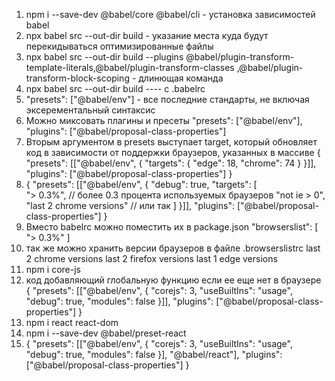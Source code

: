 1. npm i --save-dev @babel/core @babel/cli - установка зависимостей babel
2. npx babel src --out-dir build - указание места куда будут перекидываться оптимизированные файлы
3. npx babel src --out-dir build --plugins @babel/plugin-transform-template-literals,@babel/plugin-transform-classes 
,@babel/plugin-transform-block-scoping - длинющая команда
4. npx babel src --out-dir build ---- с .babelrc
5. "presets": ["@babel/env"] - все последние стандарты, не включая эксерементальный синтаксис
6. Можно миксовать плагины и пресеты
    "presets": ["@babel/env"],
    "plugins": ["@babel/proposal-class-properties"]
7. Вторым аргументом в presets выступает target, который обновляет код в зависимости от поддержки браузеров, указанных в массиве
   {
    "presets": [["@babel/env",
        {
            "targets": {
                "edge": 18,
                "chrome": 74
            }
        }]],
    "plugins": ["@babel/proposal-class-properties"]
    }
8. 
    {
    "presets": [["@babel/env",
        {
            "debug": true,
            "targets": [  
                "> 0.3%",  // более 0.3 процента используемых браузеров
                "not ie > 0",
                "last 2 chrome versions" // или так
            ]
        }]],
    "plugins": ["@babel/proposal-class-properties"]
    }
9. Вместо babelrc можно поместить их в package.json
 "browserslist": [
    "> 0.3%"
  ]
10. так же можно хранить версии браузеров в файле .browserslistrc
    last 2 chrome versions
    last 2 firefox versions
    last 1 edge versions
11. 
    npm i core-js
12. код добавляющий глобальную функцию если ее еще нет в браузере
    {
    "presets": [["@babel/env",
        {
            "corejs": 3,
            "useBuiltIns": "usage",
            "debug": true,
            "modules": false
        }]],
    "plugins": ["@babel/proposal-class-properties"]
    }
13. npm i react react-dom
14. npm i --save-dev @babel/preset-react
15. 
    {
    "presets": [["@babel/env",
        {
            "corejs": 3,
            "useBuiltIns": "usage",
            "debug": true,
            "modules": false
        }],
    "@babel/react"],
    "plugins": ["@babel/proposal-class-properties"]
    }
